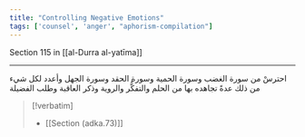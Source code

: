 ```yaml
---
title: "Controlling Negative Emotions"
tags: ['counsel', 'anger', "aphorism-compilation"]
---
```


 Section 115 in [[al-Durra al-yatīma]]

---
احترسْ من سورة الغضب وسورة الحمية وسورة الحقد وسورة الجهل وأعدد لكل شيء من ذلك عدةً تجاهده بها من الحلم والتفكُّر والروية وذكر العاقبة وطلب الفضيلة

> [!verbatim]
> - [[Section (adka.73)]]
